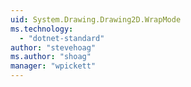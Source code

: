 ```yaml
---
uid: System.Drawing.Drawing2D.WrapMode
ms.technology: 
  - "dotnet-standard"
author: "stevehoag"
ms.author: "shoag"
manager: "wpickett"
---
```


